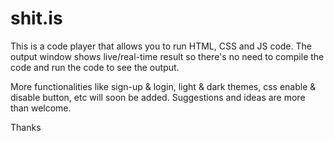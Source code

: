 # shit.is

This is a code player that allows you to run HTML, CSS and JS code.
The output window shows live/real-time result so there's no need to compile the code and run the code to see the output.

More functionalities like sign-up & login, light & dark themes, css enable & disable button, etc will soon be added.
Suggestions and ideas are more than welcome.

Thanks
